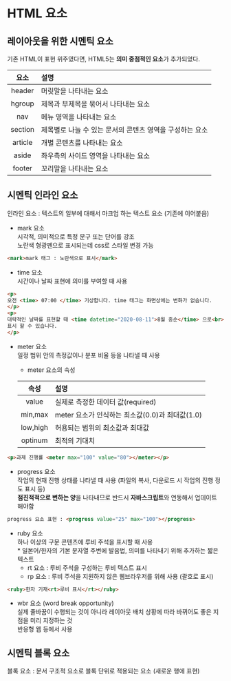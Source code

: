 # HTML 요소

## 레이아웃을 위한 시멘틱 요소
기존 HTML이 표현 위주였다면, HTML5는 **의미 중점적인 요소**가 추가되었다.

|요소|설명|
|:---:|:---|
|header|머릿말을 나타내는 요소|
|hgroup|제목과 부제목을 묶어서 나타내는 요소|
|nav|메뉴 영역을 나타내는 요소|
|section|제목별로 나눌 수 있는 문서의 콘텐츠 영역을 구성하는 요소|
|article|개별 콘텐츠를 나타내는 요소|
|aside|좌우측의 사이드 영역을 나타내는 요소|
|footer|꼬리말을 나타내는 요소|

## 시멘틱 인라인 요소
인라인 요소 : 텍스트의 일부에 대해서 마크업 하는 텍스트 요소 (기존에 이어붙음)

- mark 요소
<br> 시각적, 의미적으로 특정 문구 또는 단어를 강조
<br> 노란색 형광펜으로 표시되는데 css로 스타일 변경 가능
```html
<mark>mark 태그 : 노란색으로 표시</mark>
```
- time 요소
<br> 시간이나 날짜 표현에 의미를 부여할 때 사용
```html
<p>
오전 <time> 07:00 </time> 기상합니다. time 태그는 화면상에는 변화가 없습니다.
</p>
<p>
대략적인 날짜를 표현할 때 <time datetime="2020-08-11">8월 중순</time> 으로<br>
표시 할 수 있습니다.
</p>
```
- meter 요소
<br> 일정 범위 안의 측정값이나 분포 비율 등을 나타낼 때 사용
    - meter 요소의 속성

    |속성|설명|
    |:---:|:---|
    |value|실제로 측정한 데이터 값(required)|
    |min,max|meter 요소가 인식하는 최소값(0.0)과 최대값(1.0)|
    |low,high|허용되는 범위의 최소값과 최대값|
    |optinum|최적의 기대치|
```html
<p>과제 진행률 <meter max="100" value="80"></meter></p>
```

- progress 요소
<br> 작업의 현재 진행 상태를 나타낼 때 사용 (파일의 복사, 다운로드 시 작업의 진행 정도 표시 등)
<br> **점진적적으로 변하는 양**을 나타내므로 반드시 **자바스크립트**와 연동해서 업데이트 해야함
```html
progress 요소 표현 : <progress value="25" max="100"></progress>
```

- ruby 요소
<br> 하나 이상의 구문 콘텐츠에 루비 주석을 표시할 때 사용
<br> * 일본어/한자의 기본 문자열 주변에 발음법, 의미를 나타내기 위해 추가하는 짧은 텍스트
    - rt 요소 : 루비 주석을 구성하는 루비 텍스트 표시
    - rp 요소 : 루비 주석을 지원하지 않은 웹브라우저를 위해 사용 (괄호로 표시)
```html
<ruby>한자 기재<rt>루비 표시</rt></ruby>
```
 
- wbr 요소 (word break opportunity)
<br> 실제 줄바꿈이 수행되는 것이 아니라 레이아웃 배치 상황에 따라 바뀌어도 좋은 지점을 미리 지정하는 것
<br> 반응형 웹 등에서 사용

## 시멘틱 블록 요소 
블록 요소 : 문서 구조적 요소로 블록 단위로 적용되는 요소 (새로운 행에 표현)